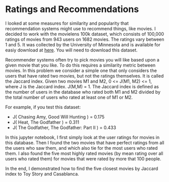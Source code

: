 # Ratings and Recommendations
I looked at some measures for similarity and popularity that recommendation systems might use
to recommend things, like movies. I decided to work with the movielens 100k dataset, which consists of 100,000
ratings of movies from 943 users on 1682 movies. The ratings vary between 1 and 5. It was collected by the University
of Minnesota and is available for easiy download at [here](http://grouplens.org/datasets/movielens/100k/). You will need to
download this dataset.

Recommender systems often try to pick movies you will like based upon a given movie that you like. To do this
requires a similarity metric between movies. In this problem we consider a simple one that only considers the users
that have rated two movies, but not the ratings themselves. It is called the Jaccard index. Given two movies M1 and
M2, 0 <= J(M1, M2) <= 1, where J is the Jaccard index. J(M,M) = 1. The Jaccard index is defined as the number
of users in the database who rated both M1 and M2 divided by the total number of users who rated at least one of M1
or M2.

For example, if you test this dataset:
* J( Chasing Amy, Good Will Hunting ) = 0.175
* J( Heat, The Godfather ) = 0.311
* J( The Godfather, The Godfather: Part II ) = 0.433

In this jupyter notebook, I first simply look at the user ratings for movies in this database. Then I found the two movies that have perfect ratings from all the users who saw them, and which also tie for the most users who rated them. I also found the five most highly rated movies (by mean rating over all users who rated them) for movies that were rated by more that 100 people.

In the end, I demonstrated how to find the five closest movies by Jaccard index to Toy Story and Casablanca.
